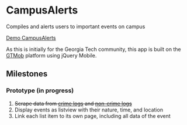 CampusAlerts
============

Compiles and alerts users to important events on campus

[Demo CampusAlerts](http://m.cip.gatech.edu/developer/anelson35/w/CampusAlerts/content/)

As this is initially for the Georgia Tech community, this app is built on the [GTMob](http://gtmob.gatech.edu/) platform using jQuery Mobile.


Milestones
------------

### Prototype (in progress)
1. ~~Scrape data from [crime logs](http://www.police.gatech.edu/crimeinfo/crimelogs/crimelog.php) and [non-crime logs](http://www.police.gatech.edu/crimeinfo/crimelogs/noncrimelog.php)~~
2. Display events as listview with their nature, time, and location
3. Link each list item to its own page, including all data of the event

